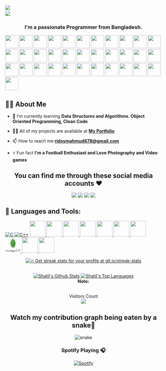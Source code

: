 <div style="margin-bottom:40;">
<img src="https://i.ibb.co/48Dp5pM/1654189081767bbbbbbbbbbbbbbbbbbb.jpg">
</div>
<img src="https://i.ibb.co/SXXjpL4/header.png">

<h3 align="center">I'm a passionate Programmer from Bangladesh.</h3>
<div>
    <img src="https://cultofthepartyparrot.com/parrots/hd/githubparrot.gif" width="42" height="42"/>
    <img src="https://cultofthepartyparrot.com/flags/hd/indiaparrot.gif" width="42" height="42"/>
    <img src="https://cultofthepartyparrot.com/parrots/asyncparrot.gif" width="42" height="42"/>
    <img src="https://cultofthepartyparrot.com/parrots/hd/githubparrot.gif" width="42" height="42"/>
    <img src="https://cultofthepartyparrot.com/flags/hd/indiaparrot.gif" width="42" height="42"/>
    <img src="https://cultofthepartyparrot.com/parrots/asyncparrot.gif" width="42" height="42"/>
    <img src="https://cultofthepartyparrot.com/parrots/hd/opensourceparrot.gif" width="42" height="42"/>
    <img src="https://cultofthepartyparrot.com/parrots/hd/dealwithitnowparrot.gif" width="42" height="42"/>
    <img src="https://cultofthepartyparrot.com/parrots/hd/githubparrot.gif" width="42" height="42"/>
    <img src="https://cultofthepartyparrot.com/flags/hd/indiaparrot.gif" width="42" height="42"/>
    <img src="https://cultofthepartyparrot.com/parrots/asyncparrot.gif" width="42" height="42"/>
    <img src="https://cultofthepartyparrot.com/parrots/hd/laptop_parrot.gif" width="42" height="42"/>
    <img src="https://cultofthepartyparrot.com/parrots/hd/spinningparrot.gif" width="42" height="42"/>
    <img src="https://cultofthepartyparrot.com/parrots/hd/levitationparrot.gif" width="42" height="42"/>
    <img src="https://cultofthepartyparrot.com/parrots/hd/meldparrot.gif" width="42" height="42"/>
    <img src="https://cultofthepartyparrot.com/parrots/slomoparrot.gif" width="42" height="42"/>
    <img src="https://cultofthepartyparrot.com/parrots/hd/moonwalkingparrot.gif" width="42" height="42"/>
    <img src="https://cultofthepartyparrot.com/parrots/hd/stableparrot.gif" width="42" height="42"/>
    <img src="https://cultofthepartyparrot.com/parrots/hd/scienceparrot.gif" width="42" height="42"/>
    <img src="https://cultofthepartyparrot.com/parrots/hd/pirateparrot.gif" width="42" height="42"/>
    <img src="https://cultofthepartyparrot.com/parrots/hd/footballparrot.gif" width="42" height="42"/>
    <img src="https://cultofthepartyparrot.com/parrots/hd/hypnoparrotdark.gif" width="42" height="42"/>
    <img src="https://cultofthepartyparrot.com/parrots/hd/mustacheparrot.gif" width="42" height="42"/>
     <img src="https://cultofthepartyparrot.com/parrots/asyncparrot.gif" width="42" height="42"/>
    <img src="https://cultofthepartyparrot.com/parrots/hd/laptop_parrot.gif" width="42" height="42"/>
    <img src="https://cultofthepartyparrot.com/parrots/asyncparrot.gif" width="42" height="42"/>
    <img src="https://cultofthepartyparrot.com/parrots/hd/githubparrot.gif" width="42" height="42"/>
    <img src="https://cultofthepartyparrot.com/flags/hd/indiaparrot.gif" width="42" height="42"/>
    <img src="https://cultofthepartyparrot.com/parrots/hd/pirateparrot.gif" width="42" height="42"/>
    <img src="https://cultofthepartyparrot.com/parrots/hd/footballparrot.gif" width="42" height="42"/>
     <img src="https://cultofthepartyparrot.com/parrots/hd/githubparrot.gif" width="42" height="42"/>
    <img src="https://cultofthepartyparrot.com/flags/hd/indiaparrot.gif" width="42" height="42"/>
    <img src="https://cultofthepartyparrot.com/flags/hd/indiaparrot.gif" width="42" height="42"/>
     <img src="https://cultofthepartyparrot.com/parrots/hd/hypnoparrotdark.gif" width="42" height="42"/>
</div>


## 🙋‍♂️ About Me


- 🌱 I’m currently learning **Data Structures and Algorithms. Object Oriented Programming, Clean Code**

<!-- - 👯 I’m looking to collaborate on **OpenSource Projects** -->

- 👨‍💻 All of my projects are available at **[My Portfolio](https://ridoy-mahmud.github.io/JsPortfolio/)**

- 📫 How to reach me **ridoymahmud678@gmail.com**

- ⚡ Fun fact **I'm a Football Enthusiast and Love Photography and  Video games**

<div align="center">

 ## You can find me through these social media accounts ❤️ 

[<img src="https://img.shields.io/badge/linkedin-%242077B5.svg?&style=for-the-badge&logo=linkedin&logoColor=white">](https://www.linkedin.com/in/ridoymahmud/)
[<img src="https://img.shields.io/badge/instagram-%23E4405F.svg?&style=for-the-badge&logo=instagram&logoColor=white">](https://www.instagram.com/ridoy._.mahmud/)
[<img src="https://img.shields.io/badge/facebook-%231877F2.svg?&style=for-the-badge&logo=facebook&logoColor=white">](https://www.facebook.com/mahamudulhasan.ridoy.7/)
[<img src="https://img.shields.io/badge/Portfolio-%24200000.svg?&style=for-the-badge">](https://ridoy-mahmud.github.io/JsPortfolio/)


</div>

## 🚀 Languages and Tools:

<p align="left"> 
<a href="https://devdocs.io/c/" target="_blank"> <img src="https://img.icons8.com/dusk/2x/c.png" alt="C" width="50" height="50"/> <a href="https://devdocs.io/cpp/" target="_blank"> <img src="https://img.icons8.com/officel/2x/c-plus-plus.png" alt="C++" width="50" height="50"/></a>
    <a href="https://developer.mozilla.org/en-US/docs/Web/JavaScript" target="_blank"> <img  width="50" height="50" src="https://img.icons8.com/color/48/000000/javascript.png"/> </a> 
    <a href="https://reactjs.org/" target="_blank"> <img  width="50" height="50" src="https://img.icons8.com/color/48/000000/react-native.png"/> </a>
    <a href="https://www.w3.org/html/" target="_blank"> <img  width="50" height="50" src="https://img.icons8.com/color/48/000000/html-5.png"/> </a> 
    <a href="https://www.w3schools.com/css/" target="_blank"> <img  width="50" height="50" src="https://img.icons8.com/color/48/000000/css3.png"/> </a> 
    <a href="https://getbootstrap.com" target="_blank"> <img  width="50" height="50" src="https://img.icons8.com/color/48/000000/bootstrap.png"/> </a> 
    <a href="https://www.python.org" target="_blank"> <img  width="50" height="50" src="https://img.icons8.com/color/48/000000/python.png"/> </a> 
    <a style="padding-right:8px;" href="https://nodejs.org" target="_blank"> <img  width="50" height="50" src="https://img.icons8.com/color/48/000000/nodejs.png"/> </a> 
    <a href="https://www.mongodb.com/" target="_blank"> <img  src="https://raw.githubusercontent.com/devicons/devicon/master/icons/mongodb/mongodb-original-wordmark.svg" alt="mongodb" width="50" height="48"/> </a> 
    <a href="https://firebase.google.com/" target="_blank"> <img  width="50" height="50" src="https://img.icons8.com/color/48/000000/firebase.png"/> </a>   
    <a href="https://git-scm.com/" target="_blank"> <img  width="50" height="50" src="https://img.icons8.com/color/48/000000/git.png"/> </a> 
</p>

<div align="center">

<p align="center">
    <a href="https://github.com/ridoy-mahmud/github-readme-streak-stats">
        <img title="🔥 Get streak stats for your profile at git.io/streak-stats" src="https://github-readme-streak-stats.herokuapp.com/?user=ridoy-mahmud&theme=black-ice&hide_border=true&stroke=0000&background=060A0CD0"/>
    </a>
</p>

<!-- ## 📊 My Github Stats --> 

<div align="center">



  <br/>
    <a href="https://github.com/ridoy-mahmud/github-readme-stats"><img alt="Shatil's Github Stats" src="https://github-readme-stats.vercel.app/api?username=ridoy-mahmud&show_icons=true&count_private=true&theme=react&hide_border=true&bg_color=0D1117" /></a>
  <a href="https://github.com/ridoy-mahmud/github-readme-stats"><img alt="Shatil's Top Languages" src="https://github-readme-stats.vercel.app/api/top-langs/?username=ridoy-mahmud&langs_count=8&count_private=true&layout=compact&theme=react&hide_border=true&bg_color=0D1117" /></a>
  <br/>
  <b>Note:</b> 
 <div align="center">


<!-- 
<div align="center">
     
![𝚐𝚒𝚝𝚑𝚞𝚋 𝚐𝚛𝚊𝚙𝚑](https://activity-graph.herokuapp.com/graph?username=ridoy-mahmud&theme=react-dark&hide_border=true&area=true)
</div> -->

<br/>
<p align="center"> 
  Visitors Count<br>
  <img src="https://profile-counter.glitch.me/pratik-kale20/count.svg" />
</p> 
     
 ## Watch my contribution graph being eaten by a snake🐍

<p align="center">
  <img src="https://github.com/sourabmaity/sourabmaity/blob/output/github-contribution-grid-snake.svg" alt="snake"></center>
</p>  
    
    

 ### Spotify Playing 🎧

[![Spotify](https://novatorem.bgstatic.vercel.app/api/spotify)](https://open.spotify.com/track/6RUKPb4LETWmmr3iAEQktW?si=c3ae75b279aa42a1)  
    

